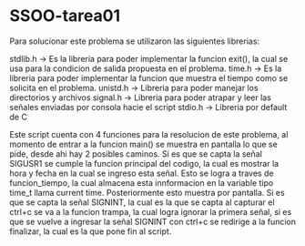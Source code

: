 # SSOO-tarea01
Para solucionar este problema se utilizaron las siguientes librerias:

stdlib.h -> Es la libreria para poder implementar la funcion exit(), la cual se usa para la condicion de salida propuesta en el problema.
time.h -> Es la libreria para poder implementar la funcion que muestra el tiempo como se solicita en el problema.
unistd.h -> Libreria para poder manejar los directorios y archivos
signal.h -> Libreria para poder atrapar y leer las señales enviadas por consola hacie el script
stdio.h -> Libreria por default de C

Este script cuenta con 4 funciones para la resolucion de este problema, al momento de entrar a la funcion main() se muestra en pantalla lo que se pide, desde ahi hay 2 posibles caminos.
Si es que se capta la señal SIGUSR1 se cumple la funcion principal del codigo, la cual es mostrar la hora y fecha en la cual se ingreso esta señal.
Esto se logra a traves de funcion_tiempo, la cual almacena esta innformacion en la variable tipo time_t llama current time. Posteriormente esto muestra por pantalla.
Si es que se capta la señal SIGNINT, la cual es la que se capta al capturar el ctrl+c se va a la funcion trampa, la cual logra ignorar la primera señal, si es que se vuelve a ingresar la señal SIGNINT con ctrl+c se redirige a la funcion finalizar, la cual es la que pone fin al script.
